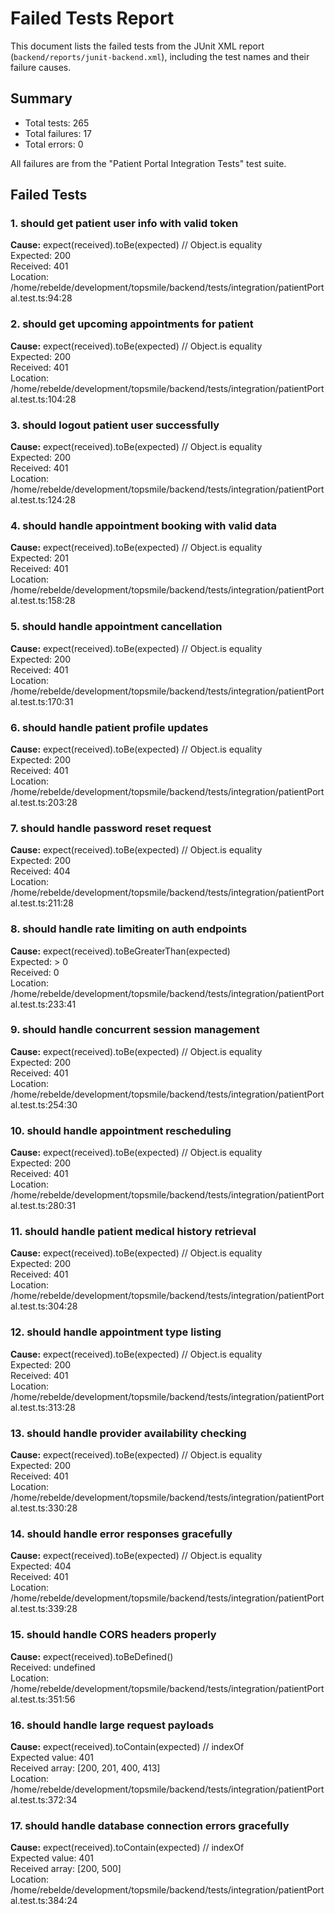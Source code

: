 # Failed Tests Report

This document lists the failed tests from the JUnit XML report (`backend/reports/junit-backend.xml`), including the test names and their failure causes.

## Summary
- Total tests: 265
- Total failures: 17
- Total errors: 0

All failures are from the "Patient Portal Integration Tests" test suite.

## Failed Tests

### 1. should get patient user info with valid token
**Cause:** expect(received).toBe(expected) // Object.is equality  
Expected: 200  
Received: 401  
Location: /home/rebelde/development/topsmile/backend/tests/integration/patientPortal.test.ts:94:28

### 2. should get upcoming appointments for patient
**Cause:** expect(received).toBe(expected) // Object.is equality  
Expected: 200  
Received: 401  
Location: /home/rebelde/development/topsmile/backend/tests/integration/patientPortal.test.ts:104:28

### 3. should logout patient user successfully
**Cause:** expect(received).toBe(expected) // Object.is equality  
Expected: 200  
Received: 401  
Location: /home/rebelde/development/topsmile/backend/tests/integration/patientPortal.test.ts:124:28

### 4. should handle appointment booking with valid data
**Cause:** expect(received).toBe(expected) // Object.is equality  
Expected: 201  
Received: 401  
Location: /home/rebelde/development/topsmile/backend/tests/integration/patientPortal.test.ts:158:28

### 5. should handle appointment cancellation
**Cause:** expect(received).toBe(expected) // Object.is equality  
Expected: 200  
Received: 401  
Location: /home/rebelde/development/topsmile/backend/tests/integration/patientPortal.test.ts:170:31

### 6. should handle patient profile updates
**Cause:** expect(received).toBe(expected) // Object.is equality  
Expected: 200  
Received: 401  
Location: /home/rebelde/development/topsmile/backend/tests/integration/patientPortal.test.ts:203:28

### 7. should handle password reset request
**Cause:** expect(received).toBe(expected) // Object.is equality  
Expected: 200  
Received: 404  
Location: /home/rebelde/development/topsmile/backend/tests/integration/patientPortal.test.ts:211:28

### 8. should handle rate limiting on auth endpoints
**Cause:** expect(received).toBeGreaterThan(expected)  
Expected: > 0  
Received: 0  
Location: /home/rebelde/development/topsmile/backend/tests/integration/patientPortal.test.ts:233:41

### 9. should handle concurrent session management
**Cause:** expect(received).toBe(expected) // Object.is equality  
Expected: 200  
Received: 401  
Location: /home/rebelde/development/topsmile/backend/tests/integration/patientPortal.test.ts:254:30

### 10. should handle appointment rescheduling
**Cause:** expect(received).toBe(expected) // Object.is equality  
Expected: 200  
Received: 401  
Location: /home/rebelde/development/topsmile/backend/tests/integration/patientPortal.test.ts:280:31

### 11. should handle patient medical history retrieval
**Cause:** expect(received).toBe(expected) // Object.is equality  
Expected: 200  
Received: 401  
Location: /home/rebelde/development/topsmile/backend/tests/integration/patientPortal.test.ts:304:28

### 12. should handle appointment type listing
**Cause:** expect(received).toBe(expected) // Object.is equality  
Expected: 200  
Received: 401  
Location: /home/rebelde/development/topsmile/backend/tests/integration/patientPortal.test.ts:313:28

### 13. should handle provider availability checking
**Cause:** expect(received).toBe(expected) // Object.is equality  
Expected: 200  
Received: 401  
Location: /home/rebelde/development/topsmile/backend/tests/integration/patientPortal.test.ts:330:28

### 14. should handle error responses gracefully
**Cause:** expect(received).toBe(expected) // Object.is equality  
Expected: 404  
Received: 401  
Location: /home/rebelde/development/topsmile/backend/tests/integration/patientPortal.test.ts:339:28

### 15. should handle CORS headers properly
**Cause:** expect(received).toBeDefined()  
Received: undefined  
Location: /home/rebelde/development/topsmile/backend/tests/integration/patientPortal.test.ts:351:56

### 16. should handle large request payloads
**Cause:** expect(received).toContain(expected) // indexOf  
Expected value: 401  
Received array: [200, 201, 400, 413]  
Location: /home/rebelde/development/topsmile/backend/tests/integration/patientPortal.test.ts:372:34

### 17. should handle database connection errors gracefully
**Cause:** expect(received).toContain(expected) // indexOf  
Expected value: 401  
Received array: [200, 500]  
Location: /home/rebelde/development/topsmile/backend/tests/integration/patientPortal.test.ts:384:24
